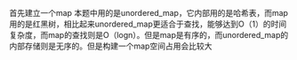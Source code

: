首先建立一个map 本题中用的是unordered_map，它内部用的是哈希表，而map用的是红黑树，相比起来unordered_map更适合于查找，能够达到O（1）的时间复杂度，而map的查找则是O（logn）。但是map是有序的，而unordered_map的内部存储则是无序的。但是构建一个map空间占用会比较大
